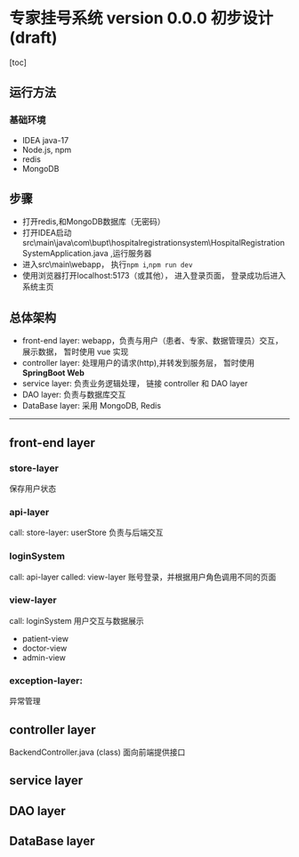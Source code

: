 # 专家挂号系统 version 0.0.0 初步设计(draft)

[toc]
## 运行方法
### 基础环境
  + IDEA java-17
  + Node.js, npm
  + redis
  + MongoDB
## 步骤
  + 打开redis,和MongoDB数据库（无密码）
  + 打开IDEA启动src\main\java\com\bupt\hospitalregistrationsystem\HospitalRegistrationSystemApplication.java ,运行服务器
  + 进入src\main\webapp， 执行```npm i```,```npm run dev```
  + 使用浏览器打开localhost:5173（或其他）， 进入登录页面， 登录成功后进入系统主页
## 总体架构

- front-end layer: webapp，负责与用户（患者、专家、数据管理员）交互，展示数据， 暂时使用 vue 实现
- controller layer: 处理用户的请求(http),并转发到服务层， 暂时使用**SpringBoot Web**
- service layer: 负责业务逻辑处理， 链接 controller 和 DAO layer
- DAO layer: 负责与数据库交互
- DataBase layer: 采用 MongoDB, Redis

---

## front-end layer

### store-layer

保存用户状态

### api-layer

call: store-layer: userStore
负责与后端交互

### loginSystem

call: api-layer
called: view-layer
账号登录，并根据用户角色调用不同的页面

### view-layer

call: loginSystem
用户交互与数据展示

- patient-view
- doctor-view
- admin-view

### exception-layer:

异常管理

## controller layer

BackendController.java (class)
面向前端提供接口

## service layer

## DAO layer

## DataBase layer
